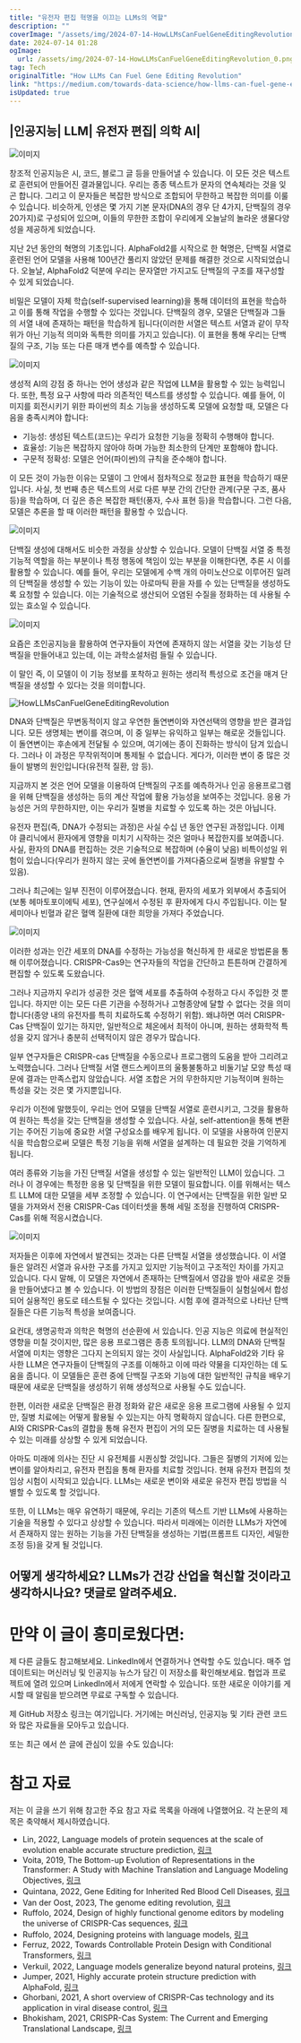 ```yaml
---
title: "유전자 편집 혁명을 이끄는 LLMs의 역할"
description: ""
coverImage: "/assets/img/2024-07-14-HowLLMsCanFuelGeneEditingRevolution_0.png"
date: 2024-07-14 01:28
ogImage: 
  url: /assets/img/2024-07-14-HowLLMsCanFuelGeneEditingRevolution_0.png
tag: Tech
originalTitle: "How LLMs Can Fuel Gene Editing Revolution"
link: "https://medium.com/towards-data-science/how-llms-can-fuel-gene-editing-revolution-1b15663f697c"
isUpdated: true
---
```






## |인공지능| LLM| 유전자 편집| 의학 AI|

![이미지](/assets/img/2024-07-14-HowLLMsCanFuelGeneEditingRevolution_0.png)

창조적 인공지능은 시, 코드, 블로그 글 등을 만들어낼 수 있습니다. 이 모든 것은 텍스트로 훈련되어 만들어진 결과물입니다. 우리는 종종 텍스트가 문자의 연속체라는 것을 잊곤 합니다. 그리고 이 문자들은 복잡한 방식으로 조합되어 무한하고 복잡한 의미를 이룰 수 있습니다. 비슷하게, 인생은 몇 가지 기본 문자(DNA의 경우 단 4가지, 단백질의 경우 20가지)로 구성되어 있으며, 이들의 무한한 조합이 우리에게 오늘날의 놀라운 생물다양성을 제공하게 되었습니다.

지난 2년 동안의 혁명의 기초입니다. AlphaFold2를 시작으로 한 혁명은, 단백질 서열로 훈련된 언어 모델을 사용해 100년간 풀리지 않았던 문제를 해결한 것으로 시작되었습니다. 오늘날, AlphaFold2 덕분에 우리는 문자열만 가지고도 단백질의 구조를 재구성할 수 있게 되었습니다.

<div class="content-ad"></div>

비밀은 모델이 자체 학습(self-supervised learning)을 통해 데이터의 표현을 학습하고 이를 통해 작업을 수행할 수 있다는 것입니다. 단백질의 경우, 모델은 단백질과 그들의 서열 내에 존재하는 패턴을 학습하게 됩니다(이러한 서열은 텍스트 서열과 같이 무작위가 아닌 기능적 의미와 독특한 의미를 가지고 있습니다). 이 표현을 통해 우리는 단백질의 구조, 기능 또는 다른 매개 변수를 예측할 수 있습니다.

![이미지](/assets/img/2024-07-14-HowLLMsCanFuelGeneEditingRevolution_1.png)

생성적 AI의 강점 중 하나는 언어 생성과 같은 작업에 LLM을 활용할 수 있는 능력입니다. 또한, 특정 요구 사항에 따라 의존적인 텍스트를 생성할 수 있습니다. 예를 들어, 이미지를 회전시키기 위한 파이썬의 최소 기능을 생성하도록 모델에 요청할 때, 모델은 다음을 충족시켜야 합니다:

- 기능성: 생성된 텍스트(코드)는 우리가 요청한 기능을 정확히 수행해야 합니다.
- 효율성: 기능은 복잡하지 않아야 하며 가능한 최소한의 단계만 포함해야 합니다.
- 구문적 정확성: 모델은 언어(파이썬)의 규칙을 준수해야 합니다.

<div class="content-ad"></div>

이 모든 것이 가능한 이유는 모델이 그 안에서 점차적으로 정교한 표현을 학습하기 때문입니다. 사실, 첫 번째 층은 텍스트의 서로 다른 부분 간의 간단한 관계(구문 구조, 품사 등)을 학습하며, 더 깊은 층은 복잡한 패턴(풍자, 수사 표현 등)을 학습합니다. 그런 다음, 모델은 추론을 할 때 이러한 패턴을 활용할 수 있습니다.

![이미지](/assets/img/2024-07-14-HowLLMsCanFuelGeneEditingRevolution_2.png)

단백질 생성에 대해서도 비슷한 과정을 상상할 수 있습니다. 모델이 단백질 서열 중 특정 기능적 역할을 하는 부분이나 특정 행동에 책임이 있는 부분을 이해한다면, 추론 시 이를 활용할 수 있습니다. 예를 들어, 우리는 모델에게 수백 개의 아미노산으로 이루어진 일려의 단백질을 생성할 수 있는 기능이 있는 아로마틱 환을 자를 수 있는 단백질을 생성하도록 요청할 수 있습니다. 이는 기술적으로 생산되어 오염된 수질을 정화하는 데 사용될 수 있는 효소일 수 있습니다.

![이미지](/assets/img/2024-07-14-HowLLMsCanFuelGeneEditingRevolution_3.png)

<div class="content-ad"></div>

요즘은 초인공지능을 활용하여 연구자들이 자연에 존재하지 않는 서열을 갖는 기능성 단백질을 만들어내고 있는데, 이는 과학소설처럼 들릴 수 있습니다.

이 말인 즉, 이 모델이 이 기능 정보를 포착하고 원하는 생리적 특성으로 조건을 매겨 단백질을 생성할 수 있다는 것을 의미합니다.

![HowLLMsCanFuelGeneEditingRevolution](/assets/img/2024-07-14-HowLLMsCanFuelGeneEditingRevolution_4.png)

DNA와 단백질은 무변동적이지 않고 우연한 돌연변이와 자연선택의 영향을 받은 결과입니다. 모든 생명체는 변이를 겪으며, 이 중 일부는 유익하고 일부는 해로운 것들입니다. 이 돌연변이는 후손에게 전달될 수 있으며, 여기에는 종이 진화하는 방식이 담겨 있습니다. 그러나 이 과정은 무작위적이며 통제될 수 없습니다. 게다가, 이러한 변이 중 많은 것들이 발병의 원인입니다(유전적 질환, 암 등).

<div class="content-ad"></div>

지금까지 본 것은 언어 모델을 이용하여 단백질의 구조를 예측하거나 인공 응용프로그램을 위해 단백질을 생성하는 등의 계산 작업에 활용 가능성을 보여주는 것입니다. 응용 가능성은 거의 무한하지만, 이는 우리가 질병을 치료할 수 있도록 하는 것은 아닙니다.

유전자 편집(즉, DNA가 수정되는 과정)은 사실 수십 년 동안 연구된 과정입니다. 이제야 클리닉에서 환자에게 영향을 미치기 시작하는 것은 얼마나 복잡한지를 보여줍니다. 사실, 환자의 DNA를 편집하는 것은 기술적으로 복잡하며 (수율이 낮음) 비특이성일 위험이 있습니다(우리가 원하지 않는 곳에 돌연변이를 가져다줌으로써 질병을 유발할 수 있음).

그러나 최근에는 일부 진전이 이루어졌습니다. 현재, 환자의 세포가 외부에서 추출되어 (보통 헤마토포이에틱 세포), 연구실에서 수정된 후 환자에게 다시 주입됩니다. 이는 탈세미아나 빈혈과 같은 혈액 질환에 대한 희망을 가져다 주었습니다.

![이미지](/assets/img/2024-07-14-HowLLMsCanFuelGeneEditingRevolution_5.png)

<div class="content-ad"></div>

이러한 성과는 인간 세포의 DNA를 수정하는 가능성을 혁신하게 한 새로운 방법론을 통해 이루어졌습니다. CRISPR-Cas9는 연구자들의 작업을 간단하고 튼튼하며 간결하게 편집할 수 있도록 도왔습니다.

그러나 지금까지 우리가 성공한 것은 혈액 세포를 추출하여 수정하고 다시 주입한 것 뿐입니다. 하지만 이는 모든 다른 기관을 수정하거나 고형종양에 달할 수 없다는 것을 의미합니다(종양 내의 유전자를 특히 치료하도록 수정하기 위함). 왜냐하면 여러 CRISPR-Cas 단백질이 있기는 하지만, 일반적으로 체온에서 최적이 아니며, 원하는 생화학적 특성을 갖지 않거나 충분히 선택적이지 않은 경우가 많습니다.

일부 연구자들은 CRISPR-cas 단백질을 수동으로나 프로그램의 도움을 받아 그리려고 노력했습니다. 그러나 단백질 서열 랜드스케이프의 울퉁불퉁하고 비둘기날 모양 특성 때문에 결과는 만족스럽지 않았습니다. 서열 조합은 거의 무한하지만 기능적이며 원하는 특성을 갖는 것은 몇 가지뿐입니다.

우리가 이전에 말했듯이, 우리는 언어 모델을 단백질 서열로 훈련시키고, 그것을 활용하여 원하는 특성을 갖는 단백질을 생성할 수 있습니다. 사실, self-attention을 통해 변환기는 주어진 기능에 중요한 서열 구성요소를 배우게 됩니다. 이 모델을 사용하여 인문지식을 학습함으로써 모델은 특정 기능을 위해 서열을 설계하는 데 필요한 것을 기억하게 됩니다.

<div class="content-ad"></div>

여러 종류와 기능을 가진 단백질 서열을 생성할 수 있는 일반적인 LLM이 있습니다. 그러나 이 경우에는 특정한 응용 및 단백질을 위한 모델이 필요합니다. 이를 위해서는 텍스트 LLM에 대한 모델을 세부 조정할 수 있습니다. 이 연구에서는 단백질을 위한 일반 모델을 가져와서 전용 CRISPR-Cas 데이터셋을 통해 세밀 조정을 진행하여 CRISPR-Cas를 위해 적응시켰습니다.

![이미지](/assets/img/2024-07-14-HowLLMsCanFuelGeneEditingRevolution_6.png)

저자들은 이후에 자연에서 발견되는 것과는 다른 단백질 서열을 생성했습니다. 이 서열들은 알려진 서열과 유사한 구조를 가지고 있지만 기능적이고 구조적인 차이를 가지고 있습니다. 다시 말해, 이 모델은 자연에서 존재하는 단백질에서 영감을 받아 새로운 것들을 만들어냈다고 볼 수 있습니다. 이 방법의 장점은 이러한 단백질들이 실험실에서 합성되어 실용적인 용도로 테스트될 수 있다는 것입니다. 시험 후에 결과적으로 나타난 단백질들은 다른 기능적 특성을 보여줍니다.

요컨대, 생명공학과 의학은 혁명의 선순환에 서 있습니다. 인공 지능은 의료에 현실적인 영향을 미칠 것이지만, 많은 응용 프로그램은 종종 토의됩니다. LLM의 DNA와 단백질 서열에 미치는 영향은 그다지 논의되지 않는 것이 사실입니다. AlphaFold2와 기타 유사한 LLM은 연구자들이 단백질의 구조를 이해하고 이에 따라 약물을 디자인하는 데 도움을 줍니다. 이 모델들은 훈련 중에 단백질 구조와 기능에 대한 일반적인 규칙을 배우기 때문에 새로운 단백질을 생성하기 위해 생성적으로 사용될 수도 있습니다.

<div class="content-ad"></div>

한편, 이러한 새로운 단백질은 환경 정화와 같은 새로운 응용 프로그램에 사용될 수 있지만, 질병 치료에는 어떻게 활용될 수 있는지는 아직 명확하지 않습니다. 다른 한편으로, AI와 CRISPR-Cas의 결합을 통해 유전자 편집이 거의 모든 질병을 치료하는 데 사용될 수 있는 미래를 상상할 수 있게 되었습니다.

아마도 미래에 의사는 진단 시 유전체를 시퀀싱할 것입니다. 그들은 질병의 기저에 있는 변이를 알아차리고, 유전자 편집을 통해 환자를 치료할 것입니다. 현재 유전자 편집의 첫 임상 시험이 시작되고 있습니다. LLMs는 새로운 변이와 새로운 유전자 편집 방법을 식별할 수 있도록 할 것입니다.

또한, 이 LLMs는 매우 유연하기 때문에, 우리는 기존의 텍스트 기반 LLMs에 사용하는 기술을 적용할 수 있다고 상상할 수 있습니다. 따라서 미래에는 이러한 LLMs가 자연에서 존재하지 않는 원하는 기능을 가진 단백질을 생성하는 기법(프롬프트 디자인, 세밀한 조정 등)을 갖게 될 것입니다.

## 어떻게 생각하세요? LLMs가 건강 산업을 혁신할 것이라고 생각하시나요? 댓글로 알려주세요.

<div class="content-ad"></div>

# 만약 이 글이 흥미로웠다면:

제 다른 글들도 참고해보세요. LinkedIn에서 연결하거나 연락할 수도 있습니다. 매주 업데이트되는 머신러닝 및 인공지능 뉴스가 담긴 이 저장소를 확인해보세요. 협업과 프로젝트에 열려 있으며 LinkedIn에서 저에게 연락할 수 있습니다. 또한 새로운 이야기를 게시할 때 알림을 받으려면 무료로 구독할 수 있습니다.

제 GitHub 저장소 링크는 여기입니다. 거기에는 머신러닝, 인공지능 및 기타 관련 코드와 많은 자료들을 모아두고 있습니다.

또는 최근 에서 쓴 글에 관심이 있을 수도 있습니다:

<div class="content-ad"></div>

# 참고 자료

저는 이 글을 쓰기 위해 참고한 주요 참고 자료 목록을 아래에 나열했어요. 각 논문의 제목은 축약해서 제시하였습니다.

- Lin, 2022, Language models of protein sequences at the scale of evolution enable accurate structure prediction, [링크](링크)
- Voita, 2019, The Bottom-up Evolution of Representations in the Transformer: A Study with Machine Translation and Language Modeling Objectives, [링크](링크)
- Quintana, 2022, Gene Editing for Inherited Red Blood Cell Diseases, [링크](링크)
- Van der Oost, 2023, The genome editing revolution, [링크](링크)
- Ruffolo, 2024, Design of highly functional genome editors by modeling the universe of CRISPR-Cas sequences, [링크](링크)
- Ruffolo, 2024, Designing proteins with language models, [링크](링크)
- Ferruz, 2022, Towards Controllable Protein Design with Conditional Transformers, [링크](링크)
- Verkuil, 2022, Language models generalize beyond natural proteins, [링크](링크)
- Jumper, 2021, Highly accurate protein structure prediction with AlphaFold, [링크](링크)
- Ghorbani, 2021, A short overview of CRISPR-Cas technology and its application in viral disease control, [링크](링크)
- Bhokisham, 2021, CRISPR-Cas System: The Current and Emerging Translational Landscape, [링크](링크)